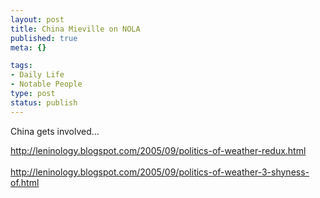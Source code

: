 ```yaml
--- 
layout: post
title: China Mieville on NOLA
published: true
meta: {}

tags: 
- Daily Life
- Notable People
type: post
status: publish
---
```

<p>China gets involved...</p><p><a href="http://leninology.blogspot.com/2005/09/politics-of-weather-redux.html" target="_self">http://leninology.blogspot.com/2005/09/politics-of-weather-redux.html</a><br /><br /><a href="http://leninology.blogspot.com/2005/09/politics-of-weather-3-shyness-of.html" target="_self">http://leninology.blogspot.com/2005/09/politics-of-weather-3-shyness-of.html</a><br /></p>
